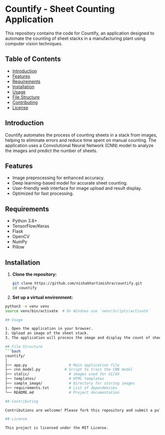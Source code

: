 # Countify - Sheet Counting Application

This repository contains the code for Countify, an application designed to automate the counting of sheet stacks in a manufacturing plant using computer vision techniques.

## Table of Contents
- [Introduction](#introduction)
- [Features](#features)
- [Requirements](#requirements)
- [Installation](#installation)
- [Usage](#usage)
- [File Structure](#file-structure)
- [Contributing](#contributing)
- [License](#license)

## Introduction

Countify automates the process of counting sheets in a stack from images, helping to eliminate errors and reduce time spent on manual counting. The application uses a Convolutional Neural Network (CNN) model to analyze the images and predict the number of sheets.

## Features

- Image preprocessing for enhanced accuracy.
- Deep learning-based model for accurate sheet counting.
- User-friendly web interface for image upload and result display.
- Optimized for fast processing.

## Requirements

- Python 3.8+
- TensorFlow/Keras
- Flask
- OpenCV
- NumPy
- Pillow


## Installation

1. **Clone the repository:**
   ```bash
   git clone https://github.com/nishabhartimishra/countify.git
   cd countify
2. **Set up a virtual environment:**
 ```bash
python3 -m venv venv
source venv/bin/activate  # On Windows use `venv\Scripts\activate`

## Usage

1. Open the application in your browser.
2. Upload an image of the sheet stack.
3. The application will process the image and display the count of sheets.

## File Structure
```bash
countify/
│
├── app.py                   # Main application file
├── cnn_model.py           # Script to train the CNN model
├── static/                  # images used for UI/UX
├── templates/               # HTML templates
├── sample_image/            # Directory for storing images
├── requirements.txt         # List of dependencies
└── README.md                # Project documentation

## Contributing

Contributions are welcome! Please fork this repository and submit a pull request for any feature additions or bug fixes.

## License

This project is licensed under the MIT License.

